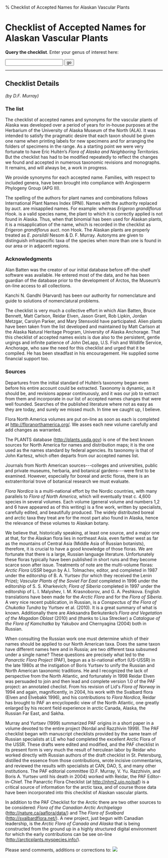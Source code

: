 % Checklist of Accepted Names for Alaskan Vascular Plants

# Checklist of Accepted Names for Alaskan Vascular Plants

<p><b>Query the checklist</b>. Enter your genus of interest here:</p><form method="get" action="../do"><input type="text" name="g" size ="20"/><input type="hidden" name="method" value="gquery"/>&#160;<input type="submit" value="go"/></form>
</p>

<hr/>

## Checklist Details

_(by D.F. Murray)_

### The list

The checklist of accepted names and synonyms for the vascular plants
of Alaska was developed over a period of years for in-house purposes
at the Herbarium of the University of Alaska Museum of the North
(ALA). It was intended to satisfy the pragmatic desire that each taxon
should be given one name when printing labels for new specimens and
for arranging the folders of specimens in the range. As a starting
point we were very fortunate to have Eric Hultén’s _Flora of Alaska
and Neighboring Territories_. But the checklist has had to be modified
repeatedly to reflect the changes we found and accepted in numerous
taxonomic revisions and monographs. It remains, and will always be, a
work in progress.

We provide synonyms for each accepted name. <!-- You can enter the
checklist with any one of the names commonly used in standard
references and be directed to our accepted name.  Family, genus, and
species are arranged alphabetically. --> Families, with respect to
included genera, have been brought into compliance with Angiosperm
Phylogeny Group (APG III). <!-- The checklist has been developed in
sections: gymnosperms; ferns and fern-allies; monocots; dicots. -->

The spelling of the authors for plant names and combinations follows
International Plant Names Index (IPNI). Names with the authority
replaced by auct. are misapplied names. For example: whereas _Erigeron
grandiflorus_ Hook. is a valid species name, the plant to which it is
correctly applied is not found in Alaska. Thus, when that binomial has
been used for Alaskan plants, it is a misapplication of the name,
which is recorded in the checklist as _Erigeron grandiflorus_ auct. non
Hook. The Alaskan plants are properly treated as _E. porsildii_ Nesom &
D. F. Murray.  Autonyms are given to distinguish infraspecific taxa of
the species when more than one is found in our area or in adjacent
regions.

### Acknowledgments

Alan Batten was the creator of our initial database before
off-the-shelf software was available. He entered most of the data, and
he has been guardian of the database prior to the development of
Arctos, the Museum’s on-line access to all collections.

Kanchi N. Gandhi (Harvard) has been our authority for nomenclature and
guide to solutions of nomenclatural problems.

The checklist is very much a collective effort in which Alan Batten,
Bruce Bennett, Matt Carlson, Reidar Elven, Jason Grant, Rob Lipkin,
Jordan Metzgar, Carolyn Parker, and Mary Stensvold have participated.
Alien plants have been taken from the list developed and maintained by
Matt Carlson at the Alaska Natural Heritage Program, University of
Alaska Anchorage.  That this checklist of accepted names exists is due
also to the persistent, gentle urgings and infinite patience of John
DeLapp, U.S. Fish and Wildlife Service, Anchorage, who saw the need
for this checklist and urged that it be compiled. He has been
steadfast in his encouragement. He supplied some financial support too.

### Sources

Departures from the initial standard of Hultén’s taxonomy began even
before his entire account could be extracted. Taxonomy is dynamic, as
it should be, and revisions appear continuously, and it was our job to
extract from them and incorporate in our list of accepted names
changes that were well founded. Searches of the published literature
where not as easy as they are today, and surely we missed much. In
time we caught up, I believe.

Flora North America volumes are put on-line as soon as each is
completed at <http://floranorthamerica.org/>. We asses each new volume
carefully and add changes as warranted.

The PLANTS database (<http://plants.usda.gov>) is one of the best
known sources for North America for names and distribution maps; it is
the one used as the names standard by federal agencies. Its taxonomy
is that of John Kartesz, which often departs from our accepted names
list.

Journals from North American sources---colleges and universities,
public and private museums, herbaria, and botanical gardens---were
first to be examined. However, especially for boreal and arctic
floras, there is an extraterritorial trove of botanical research we
must evaluate.

_Flora Nordica_ is a multi-national effort by the Nordic countries,
with many parallels to _Flora of North America_, which will eventually
treat c. 4,600 species in several volumes.  Each volume
(general volume and numbers 1,2 and 6 have appeared as of this writing)
is a fine work, written by specialists, carefully edited, and
beautifully produced. The widely distributed boreal and arctic taxa
they treat are for the most part also found in Alaska, hence the
relevance of these volumes to Alaskan botany.

We believe that, historically speaking, at least one source, and a
major one at that, for the Alaskan flora lies in northeast Asia, even
farther west as far as the mountains of Central Asia (Middle Asia of
Russian botanists), therefore, it is crucial to have a good knowledge
of those floras. We are fortunate that there is a large, Russian
language literature. Unfortunately these floras typically have been
published in short runs and they become scarce soon after
issue. Treatments of note are the multi-volume floras: _Arctic Flora
USSR_ begun by A.I. Tolmachev, editor, and completed in 1987 under the
editorship of B. A. Yurtsev (for which they received the Lenin Prize);
_Vascular Plants of the Soviet Far East_ completed in 1996 under the
editorship of S. S. Kharkevich; _Flora of Siberia_ completed in 1997
under the editorship of L. I. Malyshev, I. M. Krasnoborov, and
G. A. Peshkova. English translations have been made for the _Arctic
Flora_ and for the _Flora of Siberia_. A very nice recent publication,
in Russian, is a _Conspectus of the Flora of Chukotka Tundra_ by
Yurtsev et al. (2010). It is a great summary of what is known.
Additionally there are Aleksandra Berkutenko’s _Flora and Vegetation
of the Magadan Oblast_ (2010) and (thanks to Lisa Strecker) a
_Catalogue of the Flora of Kamchatka_ by Yakubov and Chernyagina
(2004) both in Russian.

When consulting the Russian work one must determine which of their
names should be applied to our North American taxa. Does the same
taxon have different names here and in Russia; are two different taxa
subsumed under a single name? These questions are precisely what led
to the _Panarctic Flora Project_ (PAF),
begun as a bi-national effort (US-USSR) in the late 1980s at the
instigation of Boris Yurtsev to unify the Russian and North American
taxonomic traditions. He and I recognized the lack of perspective from
the North Atlantic, and fortunately in 1998 Reidar Elven was persuaded
to join and then lead and complete version 1.0 of the PAF project: an
annotated checlist. From his revision of Lid's _Flora of Norway_ in
1994 and again, magnificently, in 2004, his work with the Svalbard
flora (Elven and Elvebakk 1996), and his contributions to _Flora
Nordica_, Reidar has brought to PAF an encyclopedic view of the North
Atlantic, one greatly enlarged by his recent field experience in
arctic Canada, Alaska, the Russian Far East, and Sakha.

Murray and Yurtsev (1999) summarized PAF origins in a short paper in a
volume devoted to the entire project (Nordal and Razzhivin 1999). The
PAF checklist began with manuscript checklists provided by the same
team of Russian specialists at LE who had completed the excellent
Arctic Flora of the USSR. These drafts were edited and modified, and
the PAF checklist in its present form is very much the result of
herculean labor by Reidar who worked directly with Russian authors of
the draft checklist in St. Petersburg, distilled the essence from
those contributions, wrote incisive commentaries, and reviewed the
results with specialists at CAN, DAO, S, and many other
institutions. The PAF editorial committee (D.F. Murray,
V. Yu. Razzhivin, and Boris A. Yurtsev until his death in 2004) worked
with Reidar, the PAF Editor-in-Chief. The Panarctic Flora Checklist
(at <http://nhm2.uio.no/paf>) is a critical source of information for
the arctic taxa, and of course those data have been incorporated into
this checklist of Alaskan vascular plants.

In addition to the PAF Checklist for the Arctic there are two other
sources to be considered: _Flora of the Canadian Arctic Archipelago_
(<http://nature.ca/aaflora/data/>) and The _Flora of Svalbard_
(<http://svalbardflora.net/>). A new project, just begun with Canadian
leadership, is the _Arctic Flora of Canada and Alaska_ that is being
constructed from the ground up in a highly structured digital
environment for which the early contributions can be see on-line
(<http://arcticplants.myspecies.info/>).

Please send comments, additions or corrections to: <img src="../img/upd.png"/>
